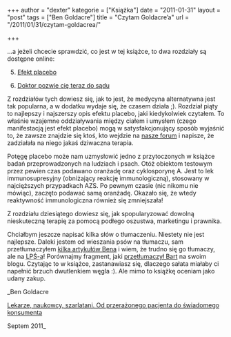 +++
author = "dexter"
kategorie = ["Książka"]
date = "2011-01-31"
layout = "post"
tags = ["Ben Goldacre"]
title = "Czytam Goldacre’a"
url = "/2011/01/31/czytam-goldacrea/"

+++

&#8230;a jeżeli chcecie sprawdzić, co jest w tej książce, to dwa rozdziały są dostępne online:
  
5. <a target="_blank" href="http://pdf.helion.pl/leknau/leknau-5.pdf">Efekt placebo</a>
  
10. <a target="_blank" href="http://www.racjonalista.pl/kk.php/s,6478">Doktor pozwie cię teraz do sądu</a>

Z rozdziałów tych dowiesz się, jak to jest, że medycyna alternatywna jest tak popularna, a w dodatku wydaje się, że czasem działa ;). Rozdział piąty to najlepszy i najszerszy opis efektu placebo, jaki kiedykolwiek czytałem. To właśnie wzajemne oddziaływania między ciałem i umysłem (czego manifestacją jest efekt placebo) mogą w satysfakcjonujący sposób wyjaśnić to, że zawsze znajdzie się ktoś, kto wejdzie na [nasze forum][1] i napisze, że zadziałała na niego jakaś dziwaczna terapia.

<!--more-->Potęgę placebo może nam uzmysłowić jedno z przytoczonych w książce badań przeprowadzonych na ludziach i psach. Otóż obiektom testowym przez pewien czas podawano oranżadę oraz cyklosporynę A. Jest to lek immunosupresyjny (obniżający reakcję immunologiczną), stosowany w najcięższych przypadkach AZS. Po pewnym czasie (nic nikomu nie mówiąc), zaczęto podawać samą oranżadę. Okazało się, że wtedy reaktywność immunologiczna również się zmniejszała!

Z rozdziału dziesiątego dowiesz się, jak spopularyzować dowolną nieskuteczną terapię za pomocą podłego oszustwa, marketingu i prawnika.

Chciałbym jeszcze napisać kilka słów o tłumaczeniu. Niestety nie jest najlepsze. Daleki jestem od wieszania psów na tłumaczu, sam przetłumaczyłem [kilka artykułów Bena][2] i wiem, że trudno się go tłumaczy, ale na <acronym title="Latający Potwór Spaghetti">LPŚ-a</acronym>! Porównajmy fragment, jaki [przetłumaczył Bart][3] na swoim blogu. Czytając to w książce, zastanawiasz się, dlaczego sałata miałaby ci napełnić brzuch dwutlenkiem węgla :). Ale mimo to książkę oceniam jako udany zakup. 

_Ben Goldacre
  
[Lekarze, naukowcy, szarlatani. Od przerażonego pacjenta do świadomego konsumenta][4]
  
Septem 2011_

 [1]: http://www.atopowe-zapalenie.pl/forum/index.php
 [2]: http://blog.atopowe.pl/tag/ben-goldacre/
 [3]: http://blogdebart.pl/2011/01/27/kup-goldacrea-mowie-ci/
 [4]: http://septem.pl/ksiazki/lekarze_naukowcy_szarlatani_od_przerazonego_pacjenta_do_swiadomego_konsumenta_ben_goldacre,leknau.htm